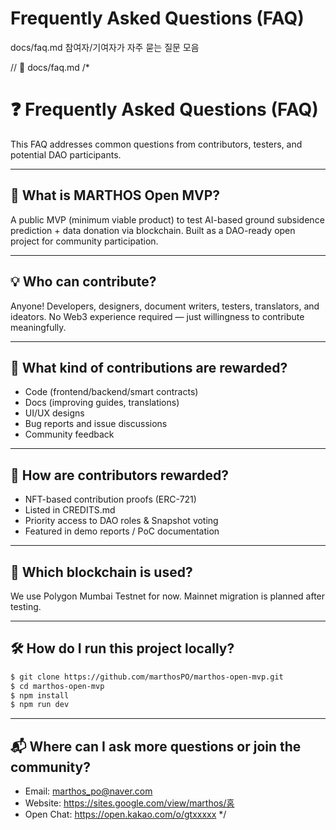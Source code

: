 # Frequently Asked Questions (FAQ)

docs/faq.md	참여자/기여자가 자주 묻는 질문 모음

// 📄 docs/faq.md
/*
# ❓ Frequently Asked Questions (FAQ)

This FAQ addresses common questions from contributors, testers, and potential DAO participants.

---

## 🔰 What is MARTHOS Open MVP?
A public MVP (minimum viable product) to test AI-based ground subsidence prediction + data donation via blockchain. 
Built as a DAO-ready open project for community participation.

---

## 💡 Who can contribute?
Anyone! Developers, designers, document writers, testers, translators, and ideators.
No Web3 experience required — just willingness to contribute meaningfully.

---

## 🧩 What kind of contributions are rewarded?
- Code (frontend/backend/smart contracts)
- Docs (improving guides, translations)
- UI/UX designs
- Bug reports and issue discussions
- Community feedback

---

## 🎁 How are contributors rewarded?
- NFT-based contribution proofs (ERC-721)
- Listed in CREDITS.md
- Priority access to DAO roles & Snapshot voting
- Featured in demo reports / PoC documentation

---

## 🔗 Which blockchain is used?
We use Polygon Mumbai Testnet for now. Mainnet migration is planned after testing.

---

## 🛠 How do I run this project locally?
```bash
$ git clone https://github.com/marthosPO/marthos-open-mvp.git
$ cd marthos-open-mvp
$ npm install
$ npm run dev
```

---

## 📬 Where can I ask more questions or join the community?
- Email: marthos_po@naver.com
- Website: https://sites.google.com/view/marthos/홈
- Open Chat: https://open.kakao.com/o/gtxxxxx
*/
